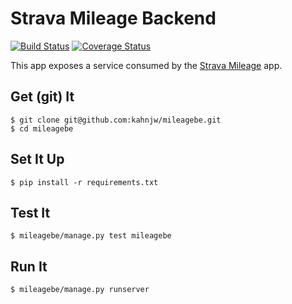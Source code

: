 # Strava Mileage Backend

[![Build Status](https://travis-ci.org/kahnjw/mileagebe.svg?branch=activities_endpoint)](https://travis-ci.org/kahnjw/mileagebe)
[![Coverage Status](https://coveralls.io/repos/kahnjw/mileagebe/badge.png)](https://coveralls.io/r/kahnjw/mileagebe)

This app exposes a service consumed by the [Strava Mileage](https://github.com/kahnjw/stravamileage) app.


## Get (git) It

```
$ git clone git@github.com:kahnjw/mileagebe.git
$ cd mileagebe
```

## Set It Up

```
$ pip install -r requirements.txt
```

## Test It

```
$ mileagebe/manage.py test mileagebe
```

## Run It

```
$ mileagebe/manage.py runserver
```